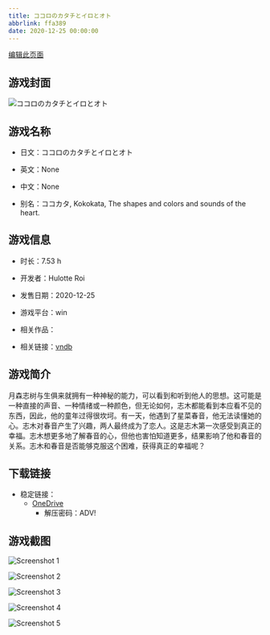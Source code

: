 ```yaml
---
title: ココロのカタチとイロとオト
abbrlink: ffa389
date: 2020-12-25 00:00:00
---
```

[编辑此页面](https://github.com/ACG-3/ADV3-source/blob/main/source/_posts/games/%E3%82%B3%E3%82%B3%E3%83%AD%E3%81%AE%E3%82%AB%E3%82%BF%E3%83%81%E3%81%A8%E3%82%A4%E3%83%AD%E3%81%A8%E3%82%AA%E3%83%88.md)

## 游戏封面

![ココロのカタチとイロとオト](https://pan.timero.xyz/d/onedrive/img_lib_001/%E3%82%B3%E3%82%B3%E3%83%AD%E3%81%AE%E3%82%AB%E3%82%BF%E3%83%81%E3%81%A8%E3%82%A4%E3%83%AD%E3%81%A8%E3%82%AA%E3%83%88_cover.avif)


## 游戏名称

- 日文：ココロのカタチとイロとオト
- 英文：None
- 中文：None

- 别名：ココカタ, Kokokata, The shapes and colors and sounds of the heart.


## 游戏信息

- 时长：7.53 h
- 开发者：Hulotte Roi
- 发售日期：2020-12-25
- 游戏平台：win
- 相关作品：

- 相关链接：[vndb](https://vndb.org/v29187)


## 游戏简介

月森志树与生俱来就拥有一种神秘的能力，可以看到和听到他人的思想。这可能是一种直接的声音、一种情绪或一种颜色，但无论如何，志木都能看到本应看不见的东西，因此，他的童年过得很坎坷。有一天，他遇到了星菜春音，他无法读懂她的心。志木对春音产生了兴趣，两人最终成为了恋人。这是志木第一次感受到真正的幸福。志木想更多地了解春音的心，但他也害怕知道更多，结果影响了他和春音的关系。志木和春音是否能够克服这个困难，获得真正的幸福呢？




## 下载链接

- 稳定链接：
    - [OneDrive](https://pan.timero.xyz/onedrive/adv_lib_001/%E3%82%B3%E3%82%B3%E3%83%AD%E3%81%AE%E3%82%AB%E3%82%BF%E3%83%81%E3%81%A8%E3%82%A4%E3%83%AD%E3%81%A8%E3%82%AA%E3%83%88)
        - 解压密码：ADV!



## 游戏截图


![Screenshot 1](https://pan.timero.xyz/d/onedrive/img_lib_001/%E3%82%B3%E3%82%B3%E3%83%AD%E3%81%AE%E3%82%AB%E3%82%BF%E3%83%81%E3%81%A8%E3%82%A4%E3%83%AD%E3%81%A8%E3%82%AA%E3%83%88_Screenshot_1.avif)

![Screenshot 2](https://pan.timero.xyz/d/onedrive/img_lib_001/%E3%82%B3%E3%82%B3%E3%83%AD%E3%81%AE%E3%82%AB%E3%82%BF%E3%83%81%E3%81%A8%E3%82%A4%E3%83%AD%E3%81%A8%E3%82%AA%E3%83%88_Screenshot_2.avif)

![Screenshot 3](https://pan.timero.xyz/d/onedrive/img_lib_001/%E3%82%B3%E3%82%B3%E3%83%AD%E3%81%AE%E3%82%AB%E3%82%BF%E3%83%81%E3%81%A8%E3%82%A4%E3%83%AD%E3%81%A8%E3%82%AA%E3%83%88_Screenshot_3.avif)

![Screenshot 4](https://pan.timero.xyz/d/onedrive/img_lib_001/%E3%82%B3%E3%82%B3%E3%83%AD%E3%81%AE%E3%82%AB%E3%82%BF%E3%83%81%E3%81%A8%E3%82%A4%E3%83%AD%E3%81%A8%E3%82%AA%E3%83%88_Screenshot_4.avif)

![Screenshot 5](https://pan.timero.xyz/d/onedrive/img_lib_001/%E3%82%B3%E3%82%B3%E3%83%AD%E3%81%AE%E3%82%AB%E3%82%BF%E3%83%81%E3%81%A8%E3%82%A4%E3%83%AD%E3%81%A8%E3%82%AA%E3%83%88_Screenshot_5.avif)

